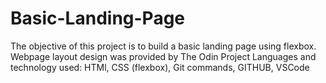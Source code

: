 # Basic-Landing-Page

The objective of this project is to build a basic landing page using flexbox.
Webpage layout design was provided by The Odin Project
Languages and technology used: HTMl, CSS (flexbox), Git commands, GITHUB, VSCode 

